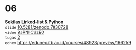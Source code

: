 # 06
**Sekilas Linked-list & Python** \
`slide` [10.5281/zenodo.7830728](https://doi.org/10.5281/zenodo.7830728) \
`video` [8aRNIlCdzE0](https://youtu.be/8aRNIlCdzE0) \
`tugas` [2](https://github.com/dudung/sk5003-02-2022-2/issues/7#issuecomment-1509401291) \
`ednex` https://edunex.itb.ac.id/courses/48923/preview/166259
